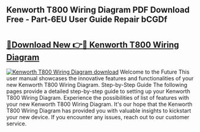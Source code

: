 ## Kenworth T800 Wiring Diagram PDF Download Free - Part-6EU User Guide Repair bCGDf

# <h2><a href="http://dfided.blite.top/?on=Kenworth+T800+Wiring+Diagram">🔗Download New 👉🔴 Kenworth T800 Wiring Diagram</a></h2>

[![Kenworth T800 Wiring Diagram download](https://i.imgur.com/lujVjoI.png)](http://dfided.blite.top/?on=Kenworth+T800+Wiring+Diagram)
Welcome to the Future This user manual showcases the innovative features and functionalities of your new Kenworth T800 Wiring Diagram. Step-by-Step Guide The following pages provide a detailed step-by-step guide to setting up your Kenworth T800 Wiring Diagram. Experience the possibilities of list of features with your new Kenworth T800 Wiring Diagram. It's our hope that the Kenworth T800 Wiring Diagram has provided you with valuable insights to kickstart your new device. If you encounter any issues, reach out to our customer service.
